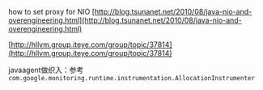 how to set proxy for NIO
[http://blog.tsunanet.net/2010/08/java-nio-and-overengineering.html](http://blog.tsunanet.net/2010/08/java-nio-and-overengineering.html)

[http://hllvm.group.iteye.com/group/topic/37814](http://hllvm.group.iteye.com/group/topic/37814)

javaagent做织入：参考`com.google.monitoring.runtime.instrumentation.AllocationInstrumenter`